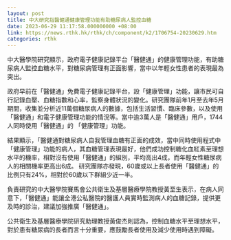 ```yaml
---
layout: post
title: 中大研究指醫健通健康管理功能有助糖尿病人監控血糖
date: 2023-06-29 11:17:58.000000000 +08:00
link: https://news.rthk.hk/rthk/ch/component/k2/1706754-20230629.htm
categories: rthk
---
```


中大醫學院研究顯示，政府電子健康記錄平台「醫健通」的健康管理功能，有助糖尿病人監控血糖水平，對糖尿病管理有正面影響，當中以年輕女性患者的表現最為突出。 

政府早前在「醫健通」免費電子健康記錄平台，設「健康管理」功能，讓市民可自行記錄血壓、血糖指數和心率，監察身體狀況的變化。研究團隊前年1月至去年5月期間，收集並分析近11萬個糖尿病人的數據，包括生活習慣、臨床參數，以及使用「醫健通」和電子健康管理功能的情況等。當中逾3萬人是「醫健通」用戶，1744人同時使用「醫健通」的 「健康管理」功能。 

結果顯示，「醫健通對糖尿病人自我管理血糖有正面的成效，當中同時使用程式中「健康管理」功能的病人，其血糖管理表現最好，他們成功控制糖化血紅素至理想水平的機率，相對沒有使用「醫健通」的組別，平均高出4成，而年輕女性糖尿病人的相關機率更高出6成。 研究團隊亦發現，60歲或以上長者使用「醫健通」的比例只有24%，相對於60歲以下群組少近一半。 

負責研究的中大醫學院賽馬會公共衛生及基層醫療學院教授黃至生表示，在病人同意下，「醫健通」能讓全港公私醫院的醫護人員實時監測病人的血糖記錄，提供更及時的診治，建議加強推廣「醫健通」。

公共衛生及基層醫療學院研究助理教授黃俊杰則認為，控制血糖水平至理想水平，對於患有糖尿病的長者而言十分重要，應鼓勵長者使用及減少使用時遇到障礙。
